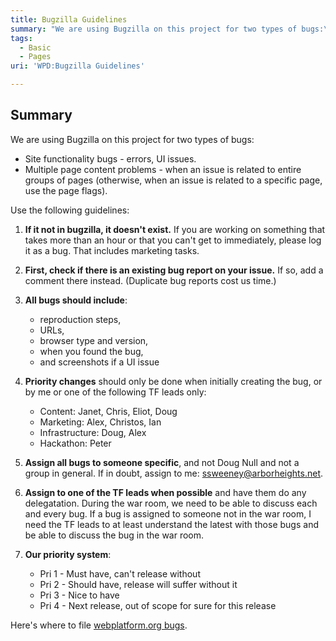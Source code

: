 ```yaml
---
title: Bugzilla Guidelines
summary: "We are using Bugzilla on this project for two types of bugs:\n"
tags:
  - Basic
  - Pages
uri: 'WPD:Bugzilla Guidelines'

---
```

## <span>Summary</span>

We are using Bugzilla on this project for two types of bugs:

-   Site functionality bugs - errors, UI issues.
-   Multiple page content problems - when an issue is related to entire groups of pages (otherwise, when an issue is related to a specific page, use the page flags).

Use the following guidelines:

1.  **If it not in bugzilla, it doesn't exist.** If you are working on something that takes more than an hour or that you can't get to immediately, please log it as a bug. That includes marketing tasks.
2.  **First, check if there is an existing bug report on your issue.** If so, add a comment there instead. (Duplicate bug reports cost us time.)
3.  **All bugs should include**:
    -   reproduction steps,
    -   URLs,
    -   browser type and version,
    -   when you found the bug,
    -   and screenshots if a UI issue

4.  **Priority changes** should only be done when initially creating the bug, or by me or one of the following TF leads only:
    -   Content: Janet, Chris, Eliot, Doug
    -   Marketing: Alex, Christos, Ian
    -   Infrastructure: Doug, Alex
    -   Hackathon: Peter

5.  **Assign all bugs to someone specific**, and not Doug Null and not a group in general. If in doubt, assign to me: ssweeney@arborheights.net.
6.  **Assign to one of the TF leads when possible** and have them do any delegatation. During the war room, we need to be able to discuss each and every bug. If a bug is assigned to someone not in the war room, I need the TF leads to at least understand the latest with those bugs and be able to discuss the bug in the war room.
7.  **Our priority system**:
    -   Pri 1 - Must have, can't release without
    -   Pri 2 - Should have, release will suffer without it
    -   Pri 3 - Nice to have
    -   Pri 4 - Next release, out of scope for sure for this release

Here's where to file [webplatform.org bugs](https://www.w3.org/Bugs/Public/enter_bug.cgi?product=webplatform.org).